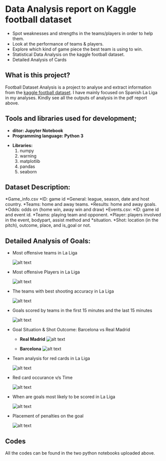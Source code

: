 # Data Analysis report on Kaggle football dataset
* Spot weaknesses and strengths in the teams/players in order to help them.
* Look at the performance of teams & players.
* Explore which kind of game piece the best team is using to win.
* Statistical Data Analysis on the kaggle football dataset.
* Detailed Analysis of Cards

## What is this project?
Football Dataset Analysis is a project to analyse and extract information from the [kaggle football dataset](https://www.kaggle.com/secareanualin/football-events/home).
I have mainly focused on Spanish La Liga in my analyses. Kindly see all the outputs of analysis in the pdf report above. 

## Tools and libraries used for development;
* **ditor: Jupyter Notebook**
* **Programming language: Python 3**
- **Libraries:** 
	1. numpy
	2. warning
	3. matplotlib
	4. pandas
	5. seaborn
	
## Dataset Description:
*Game_info.csv 
	*ID: game id
	*General: league, season, date and host country.
	*Teams: home and away teams.
	*Results: home and away goals.
	*Odds: odds on (home win, away win and draw)
*Events.csv:
	*ID: game id and event id.
	*Teams: playing team and opponent.
	*Player: players involved in the event, bodypart, assist method and
	*situation.
	*Shot: location (in the pitch), outcome, place, and is_goal or not.
	
## Detailed Analysis of Goals:

* Most offensive teams in La Liga

	![alt text](https://github.com/vikasbhadoria69/Kaggle-football-dataset-analysis-using-python/blob/master/Images/Most_offensive_team_LaLiga.png)
	
* Most offensive Players in La Liga

	![alt text](https://github.com/vikasbhadoria69/Kaggle-football-dataset-analysis-using-python/blob/master/Images/Most_offensive_players_in_laliga.png)
	
* The teams with best shooting accuracy in La Liga

	![alt text](https://github.com/vikasbhadoria69/Kaggle-football-dataset-analysis-using-python/blob/master/Images/Teams_with_best_shooting_acc.png)
	
* Goals scored by teams in the first 15 minutes and the last 15 minutes

	![alt text](https://github.com/vikasbhadoria69/Kaggle-football-dataset-analysis-using-python/blob/master/Images/Goals_scored_in_last15%26first15_minutes.png)
	
* Goal Situation & Shot Outcome: Barcelona vs Real Madrid

	- **Real Madrid**
	![alt text](https://github.com/vikasbhadoria69/Kaggle-football-dataset-analysis-using-python/blob/master/Images/Real_Madrid_goalsituation_shotOutcome.png)
	
	- **Barcelona**
	![alt text](https://github.com/vikasbhadoria69/Kaggle-football-dataset-analysis-using-python/blob/master/Images/Barca_goalsituation_shotOutcome.png)

* Team analysis for red cards in La Liga

	![alt text](https://github.com/vikasbhadoria69/Kaggle-football-dataset-analysis-using-python/blob/master/Images/Red_card-laliga.png)
	
* Red card occurance v/s Time

	![alt text](https://github.com/vikasbhadoria69/Kaggle-football-dataset-analysis-using-python/blob/master/Images/Red_card_occurance.png)
	
* When are goals most likely to be scored in La Liga

	![alt text](https://github.com/vikasbhadoria69/Kaggle-football-dataset-analysis-using-python/blob/master/Images/When_are_goals_most_likely_to_occur.png)
	
* Placement of penalties on the goal

	![alt text](https://github.com/vikasbhadoria69/Kaggle-football-dataset-analysis-using-python/blob/master/Images/Percentage%20of%20each%20placement%20of%20penalties.png)
	
## Codes
All the codes can be found in the two python notebooks uploaded above.

